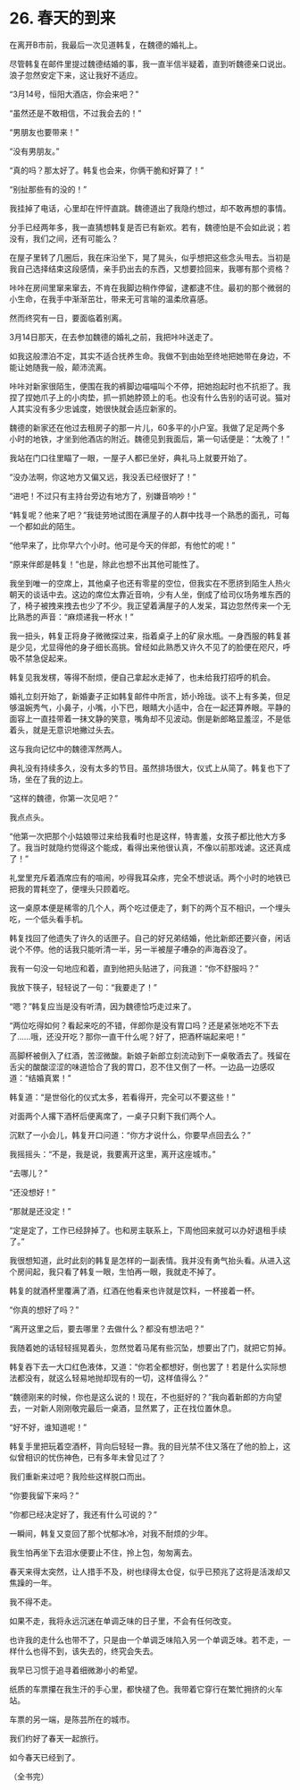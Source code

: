 # 26. 春天的到来

﻿在离开B市前，我最后一次见道韩复，在魏德的婚礼上。

尽管韩复在邮件里提过魏德结婚的事，我一直半信半疑着，直到听魏德亲口说出。浪子忽然安定下来，这让我好不适应。

“3月14号，恒阳大酒店，你会来吧？”

“虽然还是不敢相信，不过我会去的！”

“男朋友也要带来！”

“没有男朋友。”

“真的吗？那太好了。韩复也会来，你俩干脆和好算了！”

“别扯那些有的没的！”

我挂掉了电话，心里却在怦怦直跳。魏德道出了我隐约想过，却不敢再想的事情。

分手已经两年多，我一直猜想韩复是否已有新欢。若有，魏德怕是不会如此说；若没有，我们之间，还有可能么？

在屋子里转了几圈后，我在床沿坐下，晃了晃头，似乎想把这些念头甩去。当初是我自己选择结束这段感情，亲手扔出去的东西，又想要捡回来，我哪有那个资格？

咔咔在房间里窜来窜去，不肯在我脚边稍作停留，逮都逮不住。最初的那个微弱的小生命，在我手中渐渐茁壮，带来无可言喻的温柔欣喜感。

然而终究有一日，要面临着别离。

3月14日那天，在去参加魏德的婚礼之前，我把咔咔送走了。

如我这般漂泊不定，其实不适合抚养生命。我做不到由始至终地把她带在身边，不能让她随我一般，颠沛流离。

咔咔对新家很陌生，便围在我的裤脚边喵喵叫个不停，把她抱起时也不抗拒了。我捏了捏她爪子上的小肉垫，抓一抓她脖颈上的毛。也没有什么告别的话可说。猫对人其实没有多少忠诚度，她很快就会适应新家的。



魏德的新家还在他过去租房子的那一片儿，60多平的小户室。我做了足足两个多小时的地铁，才坐到他酒店的附近。魏德见到我面后，第一句话便是：“太晚了！”

我站在门口往里瞄了一眼，一屋子人都已坐好，典礼马上就要开始了。

“没办法啊，你这地方又偏又远，我没丢已经很好了！”

“进吧！不过只有主持台旁边有地方了，别嫌音响吵！”

“韩复呢？他来了吧？”我徒劳地试图在满屋子的人群中找寻一个熟悉的面孔，可每一个都如此的陌生。

“他早来了，比你早六个小时。他可是今天的伴郎，有他忙的呢！”

“原来伴郎是韩复！”也是，除此也想不出其他可能性了。

我坐到唯一的空席上，其他桌子也还有零星的空位，但我实在不愿挤到陌生人热火朝天的谈话中去。这边的席位太靠近音响，少有人坐，倒成了给司仪场务堆东西的了，椅子被拽来拽去也少了不少。我正望着满屋子的人发呆，耳边忽然传来一个无比熟悉的声音：“麻烦递我一杯水！”

我一扭头，韩复正将身子微微探过来，指着桌子上的矿泉水瓶。一身西服的韩复甚是少见，尤显得他的身子细长高挑。曾经如此熟悉又许久不见了的脸便在咫尺，呼吸不禁急促起来。

韩复见我发楞，等得不耐烦，便自己拿起水走掉了，也未给我打招呼的机会。

婚礼立刻开始了，新婚妻子正如韩复邮件中所言，娇小玲珑。谈不上有多美，但足够温婉秀气，小鼻子，小嘴，小下巴，眼睛大小适中，合在一起还算养眼。平静的面容上一直挂带着一抹文静的笑意，嘴角却不见波动。倒是新郎略显羞涩，不是低着头，就是无意识地撇过头去。

这与我向记忆中的魏德浑然两人。

典礼没有持续多久，没有太多的节目。虽然排场很大，仪式上从简了。韩复也下了场，坐在了我的边上。

“这样的魏德，你第一次见吧？”

我点点头。

“他第一次把那个小姑娘带过来给我看时也是这样，特害羞，女孩子都比他大方多了。我当时就隐约觉得这个能成，看得出来他很认真，不像以前那戏谑。这还真成了！”

礼堂里充斥着酒席应有的喧闹，吵得我耳朵疼，完全不想说话。两个小时的地铁已把我的胃耗空了，便埋头只顾着吃。

这一桌原本便是稀零的几个人，两个吃过便走了，剩下的两个互不相识，一个埋头吃，一个低头看手机。

韩复找回了他遗失了许久的话匣子。自己的好兄弟结婚，他比新郎还要兴奋，闲话说个不停。他的话我只能听清一半，另一半被屋子嘈杂的声海吞没了。

我有一句没一句地应和着，直到他把头贴进了，问我道：“你不舒服吗？”

我放下筷子，轻轻说了一句：“我要走了！”

“嗯？”韩复应当是没有听清，因为魏德恰巧走过来了。

“两位吃得如何？看起来吃的不错，伴郎你是没有胃口吗？还是紧张地吃不下去了……哦，还没开吃？那你一直干什么呢？好了，把酒杯端起来吧！”

高脚杯被倒入了红酒，苦涩微酸。新娘子新郎立刻流动到下一桌敬酒去了。残留在舌尖的酸酸涩涩的味道恰合了我的胃口，忍不住又倒了一杯。一边品一边感叹道：“结婚真累！”

韩复道：“是世俗化的仪式太多，若看得开，完全可以不要这些！”

对面两个人撂下酒杯后便离席了，一桌子只剩下我们两个人。

沉默了一小会儿，韩复开口问道：“你方才说什么，你要早点回去么？”

我摇摇头：“不是，我是说，我要离开这里，离开这座城市。”

“去哪儿？”

“还没想好！”

“那就是还没定！”

“定是定了，工作已经辞掉了。也和房主联系上，下周他回来就可以办好退租手续了。”

我很想知道，此时此刻的韩复是怎样的一副表情。我并没有勇气抬头看。从进入这个房间起，我只看了韩复一眼，生怕再一眼，我就走不掉了。

韩复的就酒杯里覆满了酒，红酒在他看来也许就是饮料，一杯接着一杯。

“你真的想好了吗？”

“离开这里之后，要去哪里？去做什么？都没有想法吧？”

我随着她的话轻轻摇晃着头，忽然觉着马尾有些沉坠，想要出了门，就把它剪掉。

韩复吞下去一大口红色液体，又道：“你若全都想好，倒也罢了！若是什么实际想法都没有，就这么轻易地抛却现有的一切，这样值得么？”

“魏德刚来的时候，你也是这么说的！现在，不也挺好的？”我向着新郎的方向望去，一对新人刚刚敬完最后一桌酒，显然累了，正在找位置休息。

“好不好，谁知道呢！”

韩复手里把玩着空酒杯，背向后轻轻一靠。我的目光禁不住又落在了他的脸上，这似曾相识的忧伤神色，已有多年未曾见过了？

我们重新来过吧？我险些这样脱口而出。

“你要我留下来吗？”

“你都已经决定好了，我还有什么可说的？”

一瞬间，韩复又变回了那个忧郁冰冷，对我不耐烦的少年。

我生怕再坐下去泪水便要止不住，拎上包，匆匆离去。



春天来得太突然，让人措手不及，树也绿得太仓促，似乎已预兆了这将是活泼却又焦躁的一年。

我不得不走。

如果不走，我将永远沉迷在单调乏味的日子里，不会有任何改变。

也许我的走什么也带不了，只是由一个单调乏味陷入另一个单调乏味。若不走，一样什么也得不到，该失去的，终究会失去。

我早已习惯于追寻着细微渺小的希望。

纸质的车票攥在我生汗的手心里，都快褪了色。我带着它穿行在繁忙拥挤的火车站。

车票的另一端，是陈芸所在的城市。

我们约好了春天一起旅行。

如今春天已经到了。

（全书完）

